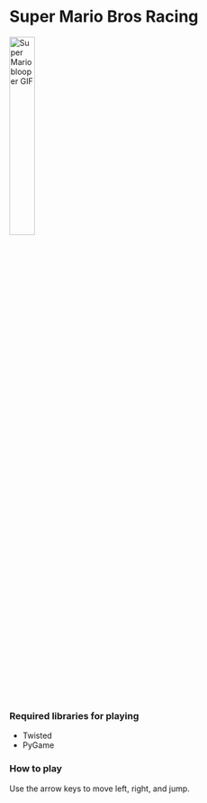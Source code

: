 # Super Mario Bros Racing
<img src="https://media.giphy.com/media/13RuaUi7s3XBfO/giphy.gif" alt="Super Mario blooper GIF" width="30%" height="auto">

### Required libraries for playing

- Twisted 
- PyGame

### How to play
Use the arrow keys to move left, right, and jump.
